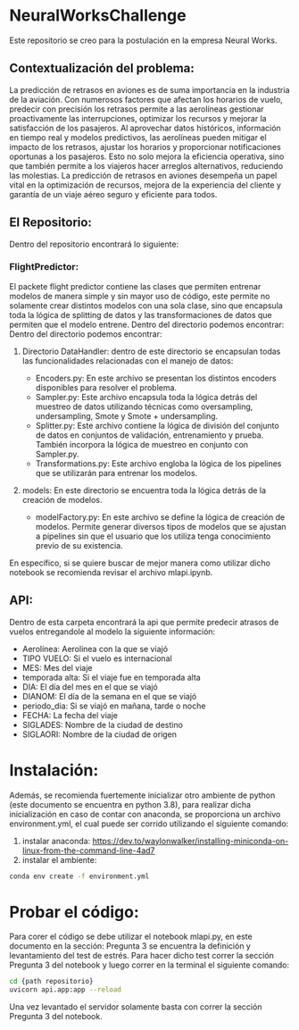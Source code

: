 # NeuralWorksChallenge
Este repositorio se creo para la postulación en la empresa Neural Works. 
## Contextualización del problema: 
La predicción de retrasos en aviones es de suma importancia en la industria de la aviación. Con numerosos factores que afectan los horarios de vuelo, predecir con precisión los retrasos permite a las aerolíneas gestionar proactivamente las interrupciones, optimizar los recursos y mejorar la satisfacción de los pasajeros. Al aprovechar datos históricos, información en tiempo real y modelos predictivos, las aerolíneas pueden mitigar el impacto de los retrasos, ajustar los horarios y proporcionar notificaciones oportunas a los pasajeros. Esto no solo mejora la eficiencia operativa, sino que también permite a los viajeros hacer arreglos alternativos, reduciendo las molestias. La predicción de retrasos en aviones desempeña un papel vital en la optimización de recursos, mejora de la experiencia del cliente y garantía de un viaje aéreo seguro y eficiente para todos.

## El Repositorio: 
Dentro del repositorio encontrará lo siguiente: 
### FlightPredictor: 
El packete flight predictor contiene las clases que permiten entrenar modelos de manera simple y sin mayor uso de código, este permite no solamente crear distintos modelos con una sola clase, sino que encapsula toda la lógica de splitting de datos y las transformaciones de datos que permiten que el modelo entrene. 
Dentro del directorio podemos encontrar: 
Dentro del directorio podemos encontrar:
1. Directorio DataHandler: dentro de este directorio se encapsulan todas las funcionalidades relacionadas con el manejo de datos:
    - Encoders.py: En este archivo se presentan los distintos encoders disponibles para resolver el problema.
    - Sampler.py: Este archivo encapsula toda la lógica detrás del muestreo de datos utilizando técnicas como oversampling, undersampling, Smote y Smote + undersampling.
    - Splitter.py: Este archivo contiene la lógica de división del conjunto de datos en conjuntos de validación, entrenamiento y prueba. También incorpora la lógica de muestreo en conjunto con Sampler.py.
    - Transformations.py: Este archivo engloba la lógica de los pipelines que se utilizarán para entrenar los modelos.

2. models: En este directorio se encuentra toda la lógica detrás de la creación de modelos.
    - modelFactory.py: En este archivo se define la lógica de creación de modelos. Permite generar diversos tipos de modelos que se ajustan a pipelines sin que el usuario que los utiliza tenga conocimiento previo de su existencia.

En específico, si se quiere buscar de mejor manera como utilizar dicho notebook se recomienda revisar el archivo mlapi.ipynb. 
## API: 
Dentro de esta carpeta encontrará la api que permite predecir atrasos de vuelos entregandole al modelo la siguiente información:
<ul>
  <li>Aerolínea: Aerolinea con la que se viajó <span id="aerolinea"></span></li>
  <li>TIPO VUELO: Si el vuelo es internacional<span id="tipo_vuelo"></span></li>
  <li>MES: Mes del viaje<span id="mes"></span></li>
  <li>temporada alta: Si el viaje fue en temporada alta <span id="temporada_alta"></span></li>
  <li>DIA: El día del mes en el que se viajó<span id="dia"></span></li>
  <li>DIANOM: El día de la semana en el que se viajó<span id="dianom"></span></li>
  <li>periodo_dia: Si se viajó en mañana, tarde o noche<span id="periodo_dia"></span></li>
  <li>FECHA: La fecha del viaje <span id="fecha"></span></li>
  <li>SIGLADES: Nombre de la ciudad de destino <span id="siglades"></span></li>
  <li>SIGLAORI: Nombre de la ciudad de origen<span id="siglaori"></span></li>
</ul>

# Instalación: 
Además, se recomienda fuertemente inicializar otro ambiente de python (este documento se encuentra en python 3.8), para realizar dicha inicialización en caso de contar con anaconda, se proporciona un archivo environment.yml, el cual puede ser corrido utilizando el siguiente comando: 

1. instalar anaconda: https://dev.to/waylonwalker/installing-miniconda-on-linux-from-the-command-line-4ad7
2. instalar el ambiente: 
```bash
conda env create -f environment.yml
```

# Probar el código: 
Para corer el código se debe utilizar el notebook mlapi.py, en este documento en la sección: Pregunta 3 se encuentra la definición y levantamiento del test de estrés. Para hacer dicho test correr la sección Pregunta 3 del notebook y luego correr en la terminal el siguiente comando: 
```bash
cd {path repositorio}
uvicorn api.app:app --reload
```
Una vez levantado el servidor solamente basta con correr la sección Pregunta 3 del notebook. 
